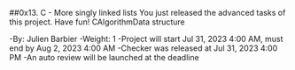 ##0x13. C - More singly linked lists
You just released the advanced tasks of this project. Have fun!
CAlgorithmData structure

-By: Julien Barbier
-Weight: 1
-Project will start Jul 31, 2023 4:00 AM, must end by Aug 2, 2023 4:00 AM
-Checker was released at Jul 31, 2023 4:00 PM
-An auto review will be launched at the deadline

